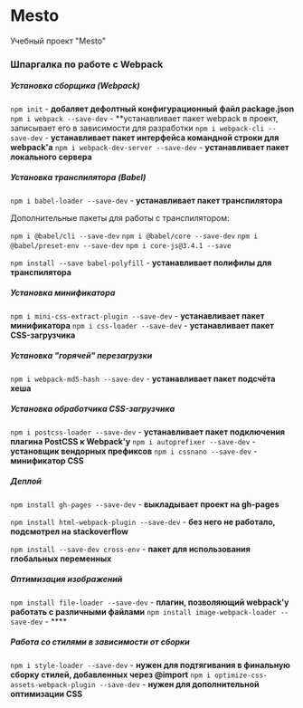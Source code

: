 # Mesto
Учебный проект "Mesto"


### Шпаргалка по работе с Webpack

##### Установка сборщика (Webpack)

`npm init` - **добаляет дефолтный конфигурационный файл package.json**
`npm i webpack --save-dev` - **устанавливает  пакет webpack в проект, записывает его в зависимости для разработки
`npm i webpack-cli --save-dev` - **устанавливает пакет интерфейса командной строки для webpack'а**
`npm i webpack-dev-server --save-dev` - **устанавливает пакет локального сервера**

##### Установка транспилятора (Babel)

`npm i babel-loader --save-dev` - **устанавливает пакет транспилятора**

Дополнительные пакеты для работы с транспилятором:

`npm i @babel/cli --save-dev`
`npm i @babel/core --save-dev`
`npm i @babel/preset-env --save-dev`
`npm i core-js@3.4.1 --save`

`npm install --save babel-polyfill` - **устанавливает полифилы для транспилятора**

##### Установка минификатора

`npm i mini-css-extract-plugin --save-dev` - **устанавливает пакет минификатора**
`npm i css-loader --save-dev` - **устанавливает пакет CSS-загрузчика**

##### Установка "горячей" перезагрузки

`npm i webpack-md5-hash --save-dev` - **устанавливает пакет подсчёта хеша**

##### Установка обработчика CSS-загрузчика

`npm i postcss-loader --save-dev` - **устанавливает пакет подключения плагина PostCSS к Webpack'у**
`npm i autoprefixer --save-dev` - **установщик вендорных префиксов**
`npm i cssnano --save-dev` - **минификатор CSS**

##### Деплой

`npm install gh-pages --save-dev` - **выкладывает проект на gh-pages**

`npm install html-webpack-plugin --save-dev` - **без него не работало, подсмотрел на stackoverflow**

`npm install --save-dev cross-env` - **пакет для использования глобальных переменных**

##### Оптимизация изображений

`npm install file-loader --save-dev` - **плагин, позволяющий webpack'у работать с различными файлами**
`npm install image-webpack-loader --save-dev` - ****

##### Работа со стилями в зависимости от сборки

`npm i style-loader --save-dev` - **нужен для подтягивания в финальную сборку стилей, добавленных через @import**
`npm i optimize-css-assets-webpack-plugin --save-dev` - **нужен для дополнительной оптимизации CSS**

